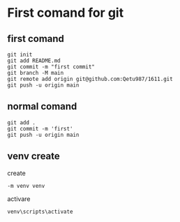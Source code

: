 # First comand for git
## first comand

```
git init
git add README.md
git commit -m "first commit"
git branch -M main
git remote add origin git@github.com:Qetu987/1611.git
git push -u origin main
```

## normal comand

```
git add .
git commit -m 'first'
git push -u origin main
```

## venv create
create

```
-m venv venv
```
activare
```
venv\scripts\activate
```